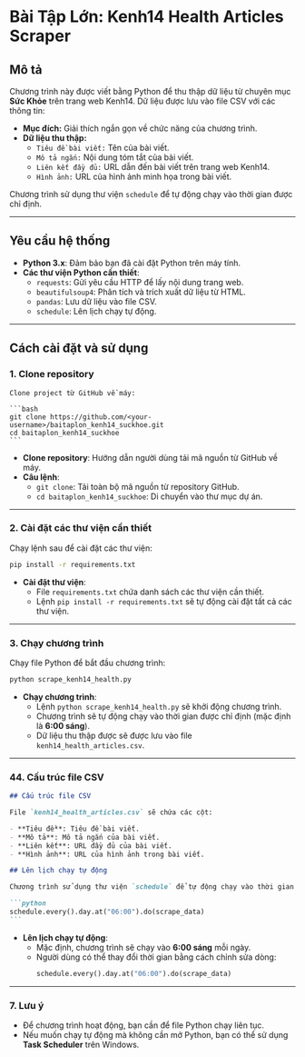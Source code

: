 # Bài Tập Lớn: Kenh14 Health Articles Scraper

## Mô tả

Chương trình này được viết bằng Python để thu thập dữ liệu từ chuyên mục **Sức Khỏe** trên trang web Kenh14. Dữ liệu được lưu vào file CSV với các thông tin:

- **Mục đích:** Giải thích ngắn gọn về chức năng của chương trình.
- **Dữ liệu thu thập:**
  - `Tiêu đề bài viết:` Tên của bài viết.
  - `Mô tả ngắn:` Nội dung tóm tắt của bài viết.
  - `Liên kết đầy đủ:` URL dẫn đến bài viết trên trang web Kenh14.
  - `Hình ảnh:` URL của hình ảnh minh họa trong bài viết.

Chương trình sử dụng thư viện `schedule` để tự động chạy vào thời gian được chỉ định.

---

## Yêu cầu hệ thống

- **Python 3.x**: Đảm bảo bạn đã cài đặt Python trên máy tính.
- **Các thư viện Python cần thiết**:
  - `requests`: Gửi yêu cầu HTTP để lấy nội dung trang web.
  - `beautifulsoup4`: Phân tích và trích xuất dữ liệu từ HTML.
  - `pandas`: Lưu dữ liệu vào file CSV.
  - `schedule`: Lên lịch chạy tự động.

---

## Cách cài đặt và sử dụng

### 1. Clone repository

    Clone project từ GitHub về máy:

    ```bash
    git clone https://github.com/<your-username>/baitaplon_kenh14_suckhoe.git
    cd baitaplon_kenh14_suckhoe
    ```

- **Clone repository**: Hướng dẫn người dùng tải mã nguồn từ GitHub về máy.
- **Câu lệnh**:
  - `git clone`: Tải toàn bộ mã nguồn từ repository GitHub.
  - `cd baitaplon_kenh14_suckhoe`: Di chuyển vào thư mục dự án.

---

### 2. Cài đặt các thư viện cần thiết

Chạy lệnh sau để cài đặt các thư viện:

```bash
pip install -r requirements.txt
```

- **Cài đặt thư viện**:
  - File `requirements.txt` chứa danh sách các thư viện cần thiết.
  - Lệnh `pip install -r requirements.txt` sẽ tự động cài đặt tất cả các thư viện.

---

### 3. Chạy chương trình

Chạy file Python để bắt đầu chương trình:

```bash
python scrape_kenh14_health.py
```

- **Chạy chương trình**:
  - Lệnh `python scrape_kenh14_health.py` sẽ khởi động chương trình.
  - Chương trình sẽ tự động chạy vào thời gian được chỉ định (mặc định là **6:00 sáng**).
  - Dữ liệu thu thập được sẽ được lưu vào file `kenh14_health_articles.csv`.

---

### 44. **Cấu trúc file CSV**

````markdown
## Cấu trúc file CSV

File `kenh14_health_articles.csv` sẽ chứa các cột:

- **Tiêu đề**: Tiêu đề bài viết.
- **Mô tả**: Mô tả ngắn của bài viết.
- **Liên kết**: URL đầy đủ của bài viết.
- **Hình ảnh**: URL của hình ảnh trong bài viết.

## Lên lịch chạy tự động

Chương trình sử dụng thư viện `schedule` để tự động chạy vào thời gian được chỉ định. Mặc định, chương trình sẽ chạy vào **6:00 sáng mỗi ngày**. Bạn có thể thay đổi thời gian bằng cách chỉnh sửa dòng sau trong file `scrape_kenh14_health.py`:

```python
schedule.every().day.at("06:00").do(scrape_data)
```
````

- **Lên lịch chạy tự động**:
  - Mặc định, chương trình sẽ chạy vào **6:00 sáng** mỗi ngày.
  - Người dùng có thể thay đổi thời gian bằng cách chỉnh sửa dòng:
    ```python
    schedule.every().day.at("06:00").do(scrape_data)
    ```

---

### 7. **Lưu ý**

- Để chương trình hoạt động, bạn cần để file Python chạy liên tục.
- Nếu muốn chạy tự động mà không cần mở Python, bạn có thể sử dụng **Task Scheduler** trên Windows.

